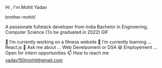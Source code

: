 Hi , I'm Mohit Yadav

   brother-mohit/

A passionate fullstack developer from India
Bachelor in Engineering, Computer Science (To be graduated in 2022)
GIF

🔭 I’m currently working on a fitness website
🌱 I’m currently learning ... React.js
💬 Ask me about ... Web Develpoment or DSA
😄 Employement ... Open for intern opportunities
📫 How to reach me  yadav150mohit@gmail.com
<!---
brother-mohit/brother-mohit is a ✨ special ✨ repository because its `README.md` (this file) appears on your GitHub profile.
You can click the Preview link to take a look at your changes.
--->
